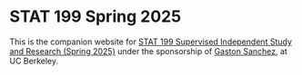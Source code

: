 # STAT 199 Spring 2025

This is the companion website for <a href="https://www.gastonsanchez.com/stat199-spring-2025" target="_blank">STAT 199 Supervised Independent Study and Research (Spring 2025)</a> under the sponsorship of <a href="https://www.gastonsanchez.com" target="_blank">Gaston Sanchez</a>, at UC Berkeley.


